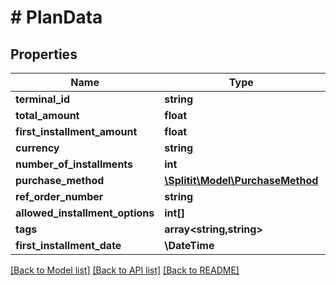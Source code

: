 # # PlanData

## Properties

Name | Type | Description | Notes
------------ | ------------- | ------------- | -------------
**terminal_id** | **string** |  | [optional]
**total_amount** | **float** |  |
**first_installment_amount** | **float** |  | [optional]
**currency** | **string** |  | [optional]
**number_of_installments** | **int** |  |
**purchase_method** | [**\Splitit\Model\PurchaseMethod**](PurchaseMethod.md) |  |
**ref_order_number** | **string** |  | [optional]
**allowed_installment_options** | **int[]** |  | [optional]
**tags** | **array<string,string>** |  | [optional]
**first_installment_date** | **\DateTime** |  | [optional]

[[Back to Model list]](../../README.md#models) [[Back to API list]](../../README.md#endpoints) [[Back to README]](../../README.md)
